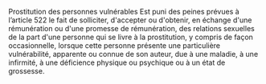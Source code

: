Prostitution des personnes vulnérables
Est puni des peines prévues à l’article 522 le fait de solliciter, d'accepter ou d'obtenir, en échange d'une rémunération ou d'une promesse de rémunération, des relations sexuelles de la part d'une personne qui se livre à la prostitution, y compris de façon occasionnelle, lorsque cette personne présente une particulière vulnérabilité, apparente ou connue de son auteur, due à une maladie, à une infirmité, à une déficience physique ou psychique ou à un état de grossesse.